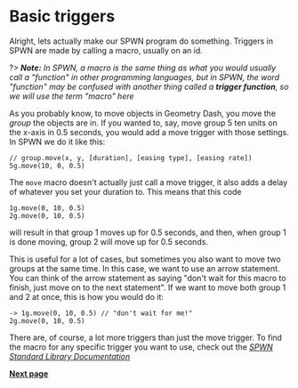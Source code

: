 # Basic triggers

Alright, lets actually make our SPWN program do something. Triggers in SPWN are made by calling a macro, usually on an id.

?> _**Note:** In SPWN, a macro is the same thing as what you would usually call a "function" in other programming languages, but in SPWN, the word "function" may be confused with another thing called a **trigger function**, so we will use the term "macro" here_

As you probably know, to move objects in Geometry Dash, you move the _group_ the objects are in. If you wanted to, say, move group 5 ten units on the x-axis in 0.5 seconds, you would add a move trigger with those settings. In SPWN we do it like this:

```spwn
// group.move(x, y, [duration], [easing type], [easing rate])
5g.move(10, 0, 0.5)
```

The `move` macro doesn't actually just call a move trigger, it also adds a delay of whatever you set your duration to. This means that this code

```spwn
1g.move(0, 10, 0.5)
2g.move(0, 10, 0.5)
```

will result in that group 1 moves up for 0.5 seconds, and then, when group 1 is done moving, group 2 will move up for 0.5 seconds.

This is useful for a lot of cases, but sometimes you also want to move two groups at the same time. In this case, we want to use an arrow statement. You can think of the arrow statement as saying "don't wait for this macro to finish, just move on to the next statement". If we want to move both group 1 and 2 at once, this is how you would do it:

```spwn
-> 1g.move(0, 10, 0.5) // "don't wait for me!"
2g.move(0, 10, 0.5)
```

There are, of course, a lot more triggers than just the move trigger. To find the macro for any specific trigger you want to use, check out the [_SPWN Standard Library Documentation_](std-docs/std-docs.md)

[**Next page**](./3functions.md)
